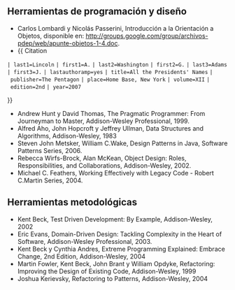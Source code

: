 Herramientas de programación y diseño
-------------------------------------

-   Carlos Lombardi y Nicolás Passerini, Introducción a la Orientación a Objetos, disponible en: <http://groups.google.com/group/archivos-pdep/web/apunte-objetos-1-4.doc>.
-   {{ Citation

`| last1=Lincoln`
`| first1=A.`
`| last2=Washington`
`| first2=G.`
`| last3=Adams`
`| first3=J.`
`| lastauthoramp=yes`
`| title=All the Presidents' Names`
`| publisher=The Pentagon`
`| place=Home Base, New York`
`| volume=XII`
`| edition=2nd`
`| year=2007`

}}

-   Andrew Hunt y David Thomas, The Pragmatic Programmer: From Journeyman to Master, Addison-Wesley Professional, 1999.
-   Alfred Aho, John Hopcroft y Jeffrey Ullman, Data Structures and Algorithms, Addison-Wesley, 1983
-   Steven John Metsker, William C.Wake, Design Patterns in Java, Software Patterns Series, 2006.
-   Rebecca Wirfs-Brock, Alan McKean, Object Design: Roles, Responsibilities, and Collaborations, Addison-Wesley, 2002.
-   Michael C. Feathers, Working Effectively with Legacy Code - Robert C.Martin Series, 2004.

Herramientas metodológicas
--------------------------

-   Kent Beck, Test Driven Development: By Example, Addison-Wesley, 2002
-   Eric Evans, Domain-Driven Design: Tackling Complexity in the Heart of Software, Addison-Wesley Professional, 2003.
-   Kent Beck y Cynthia Andres, Extreme Programming Explained: Embrace Change, 2nd Edition, Addison-Wesley, 2004
-   Martin Fowler, Kent Beck, John Brant y William Opdyke, Refactoring: Improving the Design of Existing Code, Addison-Wesley, 1999
-   Joshua Kerievsky, Refactoring to Patterns, Addison-Wesley, 2004

